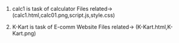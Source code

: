 1) calc1 is task of calculator
   Files related-> (calc1.html,calc01.png,script.js,style.css)

2) K-Kart is task of E-comm Website
   Files related-> (K-Kart.html,K-Kart.png)

